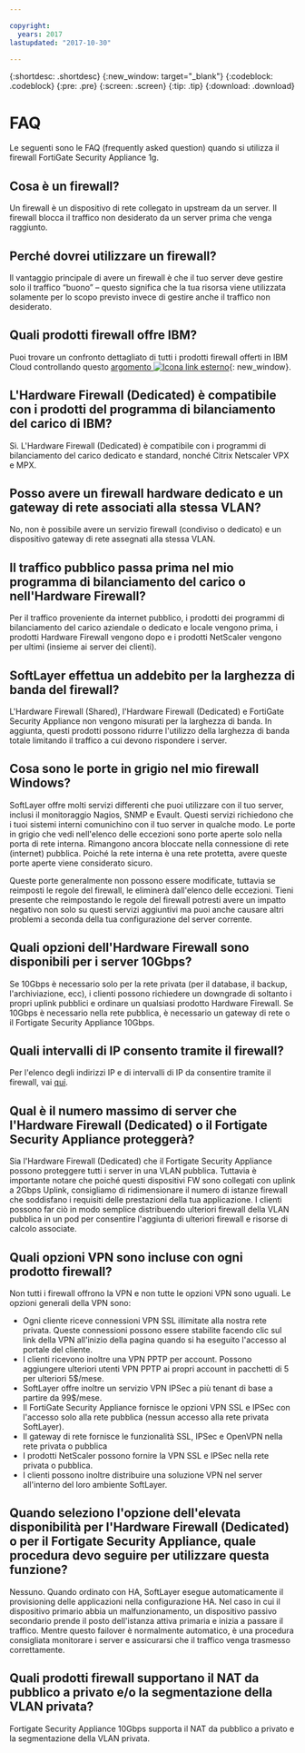 ```yaml
---

copyright:
  years: 2017
lastupdated: "2017-10-30"

---
```


{:shortdesc: .shortdesc}
{:new_window: target="_blank"}
{:codeblock: .codeblock}
{:pre: .pre}
{:screen: .screen}
{:tip: .tip}
{:download: .download}

# FAQ
Le seguenti sono le FAQ (frequently asked question) quando si utilizza il firewall FortiGate Security Appliance 1g.

## Cosa è un firewall?

Un firewall è un dispositivo di rete collegato in upstream da un server. Il firewall blocca il traffico non desiderato da un server prima che venga raggiunto.

## Perché dovrei utilizzare un firewall?

Il vantaggio principale di avere un firewall è che il tuo server deve gestire solo il traffico “buono” – questo significa che la tua risorsa viene utilizzata solamente per lo scopo previsto invece di gestire anche il traffico non desiderato.

## Quali prodotti firewall offre IBM?
Puoi trovare un confronto dettagliato di tutti i prodotti firewall offerti in IBM Cloud controllando questo [argomento ![Icona link esterno](../../icons/launch-glyph.svg "Icona link esterno")](https://console.bluemix.net/docs/infrastructure/fortigate-10g/explore-firewalls.html#explore-firewalls){: new_window}. 

## L'Hardware Firewall (Dedicated) è compatibile con i prodotti del programma di bilanciamento del carico di IBM?

Sì. L'Hardware Firewall (Dedicated) è compatibile con i programmi di bilanciamento del carico dedicato e standard, nonché Citrix Netscaler VPX e MPX.

## Posso avere un firewall hardware dedicato e un gateway di rete associati alla stessa VLAN?

No, non è possibile avere un servizio firewall (condiviso o dedicato) e un dispositivo gateway di rete assegnati alla stessa VLAN. 

## Il traffico pubblico passa prima nel mio programma di bilanciamento del carico o nell'Hardware Firewall?

Per il traffico proveniente da internet pubblico, i prodotti dei programmi di bilanciamento del carico aziendale o dedicato e locale vengono prima, i prodotti Hardware Firewall vengono dopo e i prodotti NetScaler vengono per ultimi (insieme ai server dei clienti).

## SoftLayer effettua un addebito per la larghezza di banda del firewall?

L'Hardware Firewall (Shared), l'Hardware Firewall (Dedicated) e FortiGate Security Appliance non vengono misurati per la larghezza di banda.  In aggiunta, questi prodotti possono ridurre l'utilizzo della larghezza di banda totale limitando il traffico a cui devono rispondere i server.

## Cosa sono le porte in grigio nel mio firewall Windows?

SoftLayer offre molti servizi differenti che puoi utilizzare con il tuo server, inclusi il monitoraggio Nagios, SNMP e Evault. Questi servizi richiedono che i tuoi sistemi interni comunichino con il tuo server in qualche modo. Le porte in grigio che vedi nell'elenco delle eccezioni sono porte aperte solo nella porta di rete interna. Rimangono ancora bloccate nella connessione di rete (internet) pubblica. Poiché la rete interna è una rete protetta, avere queste porte aperte viene considerato sicuro.

Queste porte generalmente non possono essere modificate, tuttavia se reimposti le regole del firewall, le eliminerà dall'elenco delle eccezioni. Tieni presente che reimpostando le regole del firewall potresti avere un impatto negativo non solo su questi servizi aggiuntivi ma puoi anche causare altri problemi a seconda della tua configurazione del server corrente.

## Quali opzioni dell'Hardware Firewall sono disponibili per i server 10Gbps?

Se 10Gbps è necessario solo per la rete privata (per il database, il backup, l'archiviazione, ecc), i clienti possono richiedere un downgrade di soltanto i propri uplink pubblici e ordinare un qualsiasi prodotto Hardware Firewall. Se 10Gbps è necessario nella rete pubblica, è necessario un gateway di rete o il Fortigate Security Appliance 10Gbps.

## Quali intervalli di IP consento tramite il firewall?

Per l'elenco degli indirizzi IP e di intervalli di IP da consentire tramite il firewall, vai [qui](ips.html). 

## Qual è il numero massimo di server che l'Hardware Firewall (Dedicated) o il Fortigate Security Appliance proteggerà?

Sia l'Hardware Firewall (Dedicated) che il Fortigate Security Appliance possono proteggere tutti i server in una VLAN pubblica.  Tuttavia è importante notare che poiché questi dispositivi FW sono collegati con uplink a 2Gbps Uplink, consigliamo di ridimensionare il numero di istanze firewall che soddisfano i requisiti delle prestazioni della tua applicazione. I clienti possono far ciò in modo semplice distribuendo ulteriori firewall della VLAN pubblica in un pod per consentire l'aggiunta di ulteriori firewall e risorse di calcolo associate.

## Quali opzioni VPN sono incluse con ogni prodotto firewall?

Non tutti i firewall offrono la VPN e non tutte le opzioni VPN sono uguali.  Le opzioni generali della VPN sono:

* Ogni cliente riceve connessioni VPN SSL illimitate alla nostra rete privata. Queste connessioni possono essere stabilite facendo clic sul link della VPN all'inizio della pagina quando si ha eseguito l'accesso al portale del cliente.
* I clienti ricevono inoltre una VPN PPTP per account. Possono aggiungere ulteriori utenti VPN PPTP ai propri account in pacchetti di 5 per ulteriori 5$/mese.
* SoftLayer offre inoltre un servizio VPN IPSec a più tenant di base a partire da 99$/mese.
* Il FortiGate Security Appliance fornisce le opzioni VPN SSL e IPSec con l'accesso solo alla rete pubblica (nessun accesso alla rete privata SoftLayer).
* Il gateway di rete fornisce le funzionalità SSL, IPSec e OpenVPN nella rete privata o pubblica
* I prodotti NetScaler possono fornire la VPN SSL e IPSec nella rete privata o pubblica.
* I clienti possono inoltre distribuire una soluzione VPN nel server all'interno del loro ambiente SoftLayer.

## Quando seleziono l'opzione dell'elevata disponibilità per l'Hardware Firewall (Dedicated) o per il Fortigate Security Appliance, quale procedura devo seguire per utilizzare questa funzione?

Nessuno. Quando ordinato con HA, SoftLayer esegue automaticamente il provisioning delle applicazioni nella configurazione HA.  Nel caso in cui il dispositivo primario abbia un malfunzionamento, un dispositivo passivo secondario prende il posto dell'istanza attiva primaria e inizia a passare il traffico.  Mentre questo failover è normalmente automatico, è una procedura consigliata monitorare i server e assicurarsi che il traffico venga trasmesso correttamente.

## Quali prodotti firewall supportano il NAT da pubblico a privato e/o la segmentazione della VLAN privata?

Fortigate Security Appliance 10Gbps supporta il NAT da pubblico a privato e la segmentazione della VLAN privata. 
